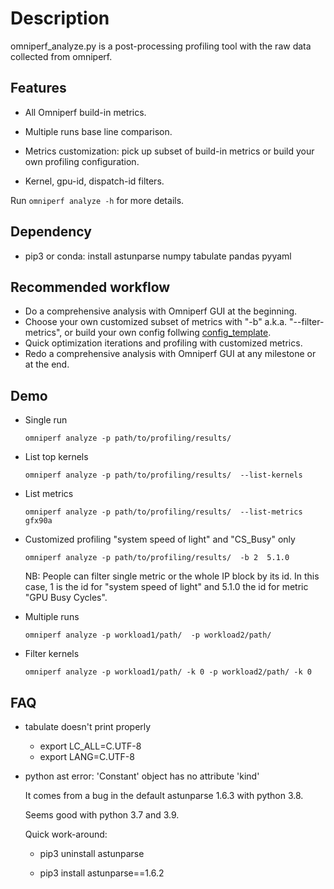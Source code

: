 # Description

omniperf_analyze.py is a post-processing profiling tool with the raw data collected from omniperf.

## Features

- All Omniperf build-in metrics.

- Multiple runs base line comparison.
- Metrics customization: pick up subset of build-in metrics or build your own profiling configuration.
- Kernel, gpu-id, dispatch-id filters.

Run `omniperf analyze -h` for more details.

## Dependency

- pip3 or conda: install astunparse numpy tabulate pandas pyyaml

## Recommended workflow

- Do a comprehensive analysis with Omniperf GUI at the beginning.
- Choose your own customized subset of metrics with "-b" a.k.a. "--filter-metrics", or build your own config follwing [config_template](configs/panel_config_template.yaml).
- Quick optimization iterations and profiling with customized metrics.
- Redo a comprehensive analysis with Omniperf GUI at any milestone or at the end.

## Demo

- Single run
  
  `omniperf analyze -p path/to/profiling/results/`

- List top kernels
  
  `omniperf analyze -p path/to/profiling/results/  --list-kernels`

- List metrics

  `omniperf analyze -p path/to/profiling/results/  --list-metrics gfx90a`

- Customized profiling "system speed of light" and "CS_Busy" only
  
  `omniperf analyze -p path/to/profiling/results/  -b 2  5.1.0`

  NB: People can filter single metric or the whole IP block by its id.
      In this case, 1 is the id for "system speed of light" and 5.1.0 the id for metric "GPU Busy Cycles".

- Multiple runs
  
  `omniperf analyze -p workload1/path/  -p workload2/path/`

- Filter kernels
  
  `omniperf analyze -p workload1/path/ -k 0 -p workload2/path/ -k 0`

## FAQ

- tabulate doesn't print properly
  - export LC_ALL=C.UTF-8
  - export LANG=C.UTF-8

- python ast error: 'Constant' object has no attribute 'kind'
  
  It comes from a bug in the default astunparse 1.6.3 with python 3.8. 
  
  Seems good with python 3.7 and 3.9.
  
  Quick work-around:

  - pip3 uninstall astunparse

  - pip3 install astunparse==1.6.2